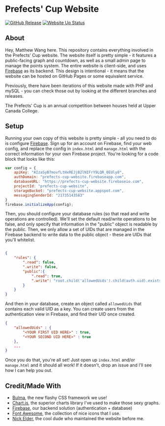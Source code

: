 # Prefects' Cup Website
[![GitHub Release](https://img.shields.io/github/release/malsf21/prefects-cup-website.svg)](https://github.com/malsf21/liteweight/releases)
[![Website Up Status](https://img.shields.io/website-up-down-green-red/https/pc.ucc.on.ca.svg?label=pc.ucc.on.ca)](https://pc.ucc.on.ca)

## About
Hey, Matthew Wang here. This repository contains everything involved in the Prefects' Cup website. The website itself is pretty simple - it features a public-facing graph and countdown, as well as a small admin page to manage the points system. The entire website is client-side, and uses [Firebase](http://firebase.google.com/) as its backend. This design is intentional - it means that the website can be hosted on GitHub Pages or some equivalent service.

Previously, there have been iterations of this website made with PHP and mySQL - you can check those out by looking at the different branches and releases.

The Prefects' Cup is an annual competition between houses held at Upper Canada College.

## Setup

Running your own copy of this website is pretty simple - all you need to do is configure [Firebase](http://firebase.google.com/). Sign up for an account on Firebase, find your web config, and replace the config in `index.html` and `manage.html` with the correct information for your own Firebase project. You're looking for a code block that looks like this:

```javascript
var config = {
	apiKey: "AIzaSyB7movfLtHxREJjB2lNIFrY9LQR_0EUly8",
	authDomain: "prefects-cup-website.firebaseapp.com",
	databaseURL: "https://prefects-cup-website.firebaseio.com",
	projectId: "prefects-cup-website",
	storageBucket: "prefects-cup-website.appspot.com",
	messagingSenderId: "21735143583"
}
firebase.initializeApp(config);
```

Then, you should configure your database rules (so that read and write operations are controlled). We'll set the default read/write operations to be false, and only specify that information in the "public" object is readable by the public. Then, we only allow a set of UIDs that are managed in the Firebase backend to write data to the public object - these are UIDs that you'll whitelist.

```json

{
	"rules": {
		".read": false,
		".write": false,
		"public":{
			".read": true,
			".write": "root.child('allowedUids').child(auth.uid).exists()",
		}
	}
}

```

And then in your database, create an object called `allowedUids` that contains each valid UID as a key. You can create users from the authentication view in Firebase, and find their UID once created.

```json
{
	"allowedUids" : {
		"<YOUR FIRST UID HERE>" : true,
		"<YOUR SECOND UID HERE>" : true
	},
	...
}


```

Once you do that, you're all set! Just open up `index.html` and/or `manage.html` and it should all work! If it doesn't, drop an issue and I'll see how I can help you out.

## Credit/Made With
* [Bulma](https://bulma.io), the new flashy CSS framework we use!
* [Chart.js](https://www.chartjs.org/), the superior charts library I've used to make those sexy graphs.
* [Firebase](http://firebase.google.com/), our backend solution (authentication + database)
* [Font Awesome](https://fontawesome.com/), the collection of nice icons that I use.
* [Nick Elder](http://elder.ca), the cool dude who maintained the website before me.
